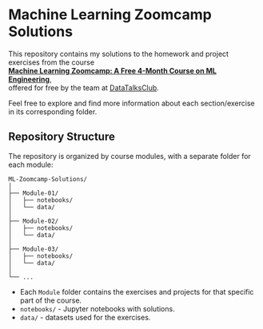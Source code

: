 # Machine Learning Zoomcamp Solutions

This repository contains my solutions to the homework and project exercises from the course  
[**Machine Learning Zoomcamp: A Free 4-Month Course on ML Engineering**](https://github.com/DataTalksClub/machine-learning-zoomcamp),  
offered for free by the team at [DataTalksClub](https://datatalks.club/).  

Feel free to explore and find more information about each section/exercise in its corresponding folder.  

## Repository Structure
The repository is organized by course modules, with a separate folder for each module:
```
ML-Zoomcamp-Solutions/
│
├── Module-01/
│   ├── notebooks/
│   └── data/
│
├── Module-02/
│   ├── notebooks/
│   └── data/
│
├── Module-03/
│   ├── notebooks/
│   └── data/
│
└── ...
```

- Each `Module` folder contains the exercises and projects for that specific part of the course.  
- `notebooks/` - Jupyter notebooks with solutions.  
- `data/` - datasets used for the exercises.